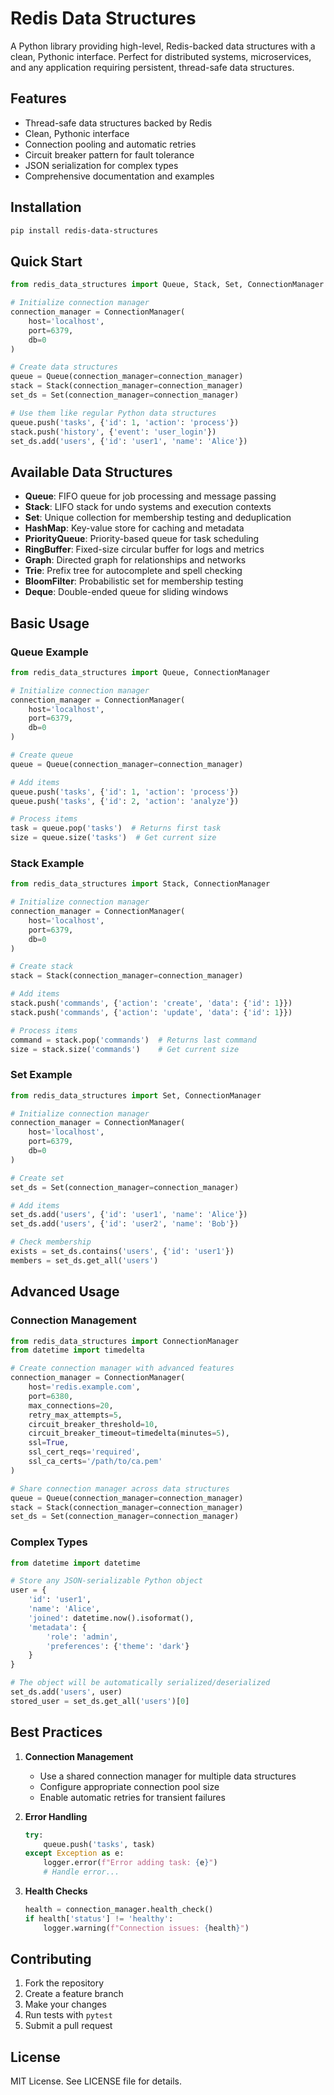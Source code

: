 # Redis Data Structures

A Python library providing high-level, Redis-backed data structures with a clean, Pythonic interface. Perfect for distributed systems, microservices, and any application requiring persistent, thread-safe data structures.

## Features

- Thread-safe data structures backed by Redis
- Clean, Pythonic interface
- Connection pooling and automatic retries
- Circuit breaker pattern for fault tolerance
- JSON serialization for complex types
- Comprehensive documentation and examples

## Installation

```bash
pip install redis-data-structures
```

## Quick Start

```python
from redis_data_structures import Queue, Stack, Set, ConnectionManager

# Initialize connection manager
connection_manager = ConnectionManager(
    host='localhost',
    port=6379,
    db=0
)

# Create data structures
queue = Queue(connection_manager=connection_manager)
stack = Stack(connection_manager=connection_manager)
set_ds = Set(connection_manager=connection_manager)

# Use them like regular Python data structures
queue.push('tasks', {'id': 1, 'action': 'process'})
stack.push('history', {'event': 'user_login'})
set_ds.add('users', {'id': 'user1', 'name': 'Alice'})
```

## Available Data Structures

- **Queue**: FIFO queue for job processing and message passing
- **Stack**: LIFO stack for undo systems and execution contexts
- **Set**: Unique collection for membership testing and deduplication
- **HashMap**: Key-value store for caching and metadata
- **PriorityQueue**: Priority-based queue for task scheduling
- **RingBuffer**: Fixed-size circular buffer for logs and metrics
- **Graph**: Directed graph for relationships and networks
- **Trie**: Prefix tree for autocomplete and spell checking
- **BloomFilter**: Probabilistic set for membership testing
- **Deque**: Double-ended queue for sliding windows

## Basic Usage

### Queue Example

```python
from redis_data_structures import Queue, ConnectionManager

# Initialize connection manager
connection_manager = ConnectionManager(
    host='localhost',
    port=6379,
    db=0
)

# Create queue
queue = Queue(connection_manager=connection_manager)

# Add items
queue.push('tasks', {'id': 1, 'action': 'process'})
queue.push('tasks', {'id': 2, 'action': 'analyze'})

# Process items
task = queue.pop('tasks')  # Returns first task
size = queue.size('tasks')  # Get current size
```

### Stack Example

```python
from redis_data_structures import Stack, ConnectionManager

# Initialize connection manager
connection_manager = ConnectionManager(
    host='localhost',
    port=6379,
    db=0
)

# Create stack
stack = Stack(connection_manager=connection_manager)

# Add items
stack.push('commands', {'action': 'create', 'data': {'id': 1}})
stack.push('commands', {'action': 'update', 'data': {'id': 1}})

# Process items
command = stack.pop('commands')  # Returns last command
size = stack.size('commands')    # Get current size
```

### Set Example

```python
from redis_data_structures import Set, ConnectionManager

# Initialize connection manager
connection_manager = ConnectionManager(
    host='localhost',
    port=6379,
    db=0
)

# Create set
set_ds = Set(connection_manager=connection_manager)

# Add items
set_ds.add('users', {'id': 'user1', 'name': 'Alice'})
set_ds.add('users', {'id': 'user2', 'name': 'Bob'})

# Check membership
exists = set_ds.contains('users', {'id': 'user1'})
members = set_ds.get_all('users')
```

## Advanced Usage

### Connection Management

```python
from redis_data_structures import ConnectionManager
from datetime import timedelta

# Create connection manager with advanced features
connection_manager = ConnectionManager(
    host='redis.example.com',
    port=6380,
    max_connections=20,
    retry_max_attempts=5,
    circuit_breaker_threshold=10,
    circuit_breaker_timeout=timedelta(minutes=5),
    ssl=True,
    ssl_cert_reqs='required',
    ssl_ca_certs='/path/to/ca.pem'
)

# Share connection manager across data structures
queue = Queue(connection_manager=connection_manager)
stack = Stack(connection_manager=connection_manager)
set_ds = Set(connection_manager=connection_manager)
```

### Complex Types

```python
from datetime import datetime

# Store any JSON-serializable Python object
user = {
    'id': 'user1',
    'name': 'Alice',
    'joined': datetime.now().isoformat(),
    'metadata': {
        'role': 'admin',
        'preferences': {'theme': 'dark'}
    }
}

# The object will be automatically serialized/deserialized
set_ds.add('users', user)
stored_user = set_ds.get_all('users')[0]
```

## Best Practices

1. **Connection Management**
   - Use a shared connection manager for multiple data structures
   - Configure appropriate connection pool size
   - Enable automatic retries for transient failures

2. **Error Handling**
   ```python
   try:
       queue.push('tasks', task)
   except Exception as e:
       logger.error(f"Error adding task: {e}")
       # Handle error...
   ```

3. **Health Checks**
   ```python
   health = connection_manager.health_check()
   if health['status'] != 'healthy':
       logger.warning(f"Connection issues: {health}")
   ```

## Contributing

1. Fork the repository
2. Create a feature branch
3. Make your changes
4. Run tests with `pytest`
5. Submit a pull request

## License

MIT License. See LICENSE file for details.
